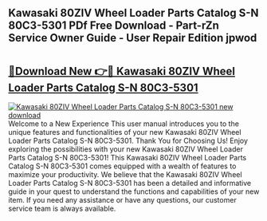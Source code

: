 ## Kawasaki 80ZIV Wheel Loader Parts Catalog S-N 80C3-5301 PDf Free Download - Part-rZn Service Owner Guide - User Repair Edition jpwod

# <h2><a href="http://bc484.oget.top/?id=Kawasaki+80ZIV+Wheel+Loader+Parts+Catalog+S-N+80C3-5301">🔗Download New 👉🔴 Kawasaki 80ZIV Wheel Loader Parts Catalog S-N 80C3-5301</a></h2>

[![Kawasaki 80ZIV Wheel Loader Parts Catalog S-N 80C3-5301 new download](https://i.imgur.com/5g1atiW.png)](http://bc484.oget.top/?id=Kawasaki+80ZIV+Wheel+Loader+Parts+Catalog+S-N+80C3-5301)
Welcome to a New Experience This user manual introduces you to the unique features and functionalities of your new Kawasaki 80ZIV Wheel Loader Parts Catalog S-N 80C3-5301. Thank You for Choosing Us! Enjoy exploring the possibilities with your new Kawasaki 80ZIV Wheel Loader Parts Catalog S-N 80C3-5301! This Kawasaki 80ZIV Wheel Loader Parts Catalog S-N 80C3-5301 comes equipped with a wealth of features to maximize your productivity. We believe that the Kawasaki 80ZIV Wheel Loader Parts Catalog S-N 80C3-5301 has been a detailed and informative guide in your quest to understand the functions and capabilities of your new item. If you need any assistance or have any questions, our customer service team is always available.
